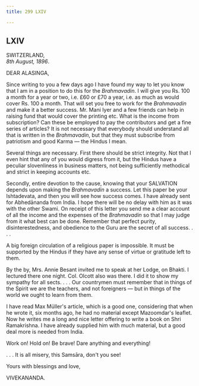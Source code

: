 ```yaml
---
title: 299 LXIV

---
```

  

  


## LXIV

SWITZERLAND,  
*8th August, 1896*.

DEAR ALASINGA,

Since writing to you a few days ago I have found my way to let you know
that I am in a position to do this for the *Brahmavadin*. I will give
you Rs. 100 a month for a year or two, i.e. £60 or £70 a year, i.e. as
much as would cover Rs. 100 a month. That will set you free to work for
the *Brahmavadin* and make it a better success. Mr. Mani Iyer and a few
friends can help in raising fund that would cover the printing etc. What
is the income from subscription? Can these be employed to pay the
contributors and get a fine series of articles? It is not necessary that
everybody should understand all that is written in the *Brahmavadin*,
but that they must subscribe from patriotism and good Karma — the Hindus
I mean.

Several things are necessary. First there should be strict integrity.
Not that I even hint that any of you would digress from it, but the
Hindus have a peculiar slovenliness in business matters, not being
sufficiently methodical and strict in keeping accounts etc.

Secondly, entire devotion to the cause, knowing that your SALVATION
depends upon making the *Brahmavadin* a success. Let this paper be your
Ishtadevata, and then you will see how success comes. I have already
sent for Abhedānanda from India. I hope there will be no delay with him
as it was with the other Swami. On receipt of this letter you send me a
clear account of all the income and the expenses of the *Brahmavadin* so
that I may judge from it what best can be done. Remember that perfect
purity, disinterestedness, and obedience to the Guru are the secret of
all success. . . .

A big foreign circulation of a religious paper is impossible. It must be
supported by the Hindus if they have any sense of virtue or gratitude
left to them.

By the by, Mrs. Annie Besant invited me to speak at her Lodge, on
Bhakti. I lectured there one night. Col. Olcott also was there. I did it
to show my sympathy for all sects. . . . Our countrymen must remember
that in things of the Spirit we are the teachers, and not foreigners —
but in things of the world we ought to learn from them.

I have read Max Müller's article, which is a good one, considering that
when he wrote it, six months ago, he had no material except Mazoomdar's
leaflet. Now he writes me a long and nice letter offering to write a
book on Shri Ramakrishna. I have already supplied him with much
material, but a good deal more is needed from India.

Work on! Hold on! Be brave! Dare anything and everything!

. . . It is all misery, this Samsāra, don't you see!

Yours with blessings and love,

VIVEKANANDA.